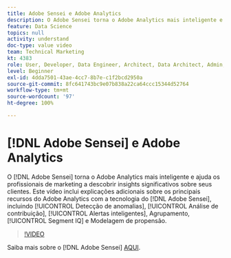 ```yaml
---
title: Adobe Sensei e Adobe Analytics
description: O Adobe Sensei torna o Adobe Analytics mais inteligente e ajuda os profissionais de marketing a descobrir insights significativos sobre seus clientes. Este vídeo inclui explicações adicionais sobre os principais recursos do Adobe Analytics com a tecnologia do Adobe Sensei, incluindo Detecção de anomalias, Análise de contribuição, Alertas inteligentes, Agrupamento, Segment IQ e Modelagem de propensão.
feature: Data Science
topics: null
activity: understand
doc-type: value video
team: Technical Marketing
kt: 4383
role: User, Developer, Data Engineer, Architect, Data Architect, Admin, Leader
level: Beginner
exl-id: 4dda7501-43ae-4cc7-8b7e-c1f2bcd2950a
source-git-commit: 8fc641743bc9e07b838a22ca64ccc15344d52764
workflow-type: tm+mt
source-wordcount: '97'
ht-degree: 100%

---
```


# [!DNL Adobe Sensei] e Adobe Analytics

O [!DNL Adobe Sensei] torna o Adobe Analytics mais inteligente e ajuda os profissionais de marketing a descobrir insights significativos sobre seus clientes. Este vídeo inclui explicações adicionais sobre os principais recursos do Adobe Analytics com a tecnologia do [!DNL Adobe Sensei], incluindo [!UICONTROL Detecção de anomalias], [!UICONTROL Análise de contribuição], [!UICONTROL Alertas inteligentes], Agrupamento, [!UICONTROL Segment IQ] e Modelagem de propensão.

>[!VIDEO](https://video.tv.adobe.com/v/36305/?quality=12&learn=on&captions=por_br)

Saiba mais sobre o [!DNL Adobe Sensei] [AQUI](https://www.adobe.com/br/sensei.html).
